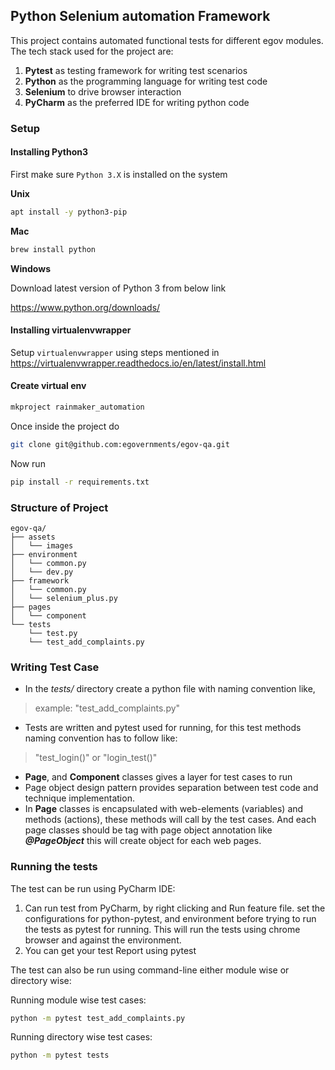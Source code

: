 ## Python Selenium automation Framework

This project contains automated functional tests for different egov modules. The tech stack used for the project are:
1. **Pytest** as testing framework for writing test scenarios
2. **Python** as the programming language for writing test code
3. **Selenium** to drive browser interaction
4. **PyCharm** as the preferred IDE for writing python code

### Setup

#### Installing Python3 
First make sure `Python 3.X` is installed on the system

**Unix**

```bash
apt install -y python3-pip 
```

**Mac**

```bash
brew install python
```

**Windows**

Download latest version of Python 3 from below link

https://www.python.org/downloads/

#### Installing virtualenvwrapper

Setup `virtualenvwrapper` using steps mentioned in https://virtualenvwrapper.readthedocs.io/en/latest/install.html

#### Create virtual env

```bash
mkproject rainmaker_automation
```

Once inside the project do 

```bash
git clone git@github.com:egovernments/egov-qa.git
```

Now run 

```bash
pip install -r requirements.txt
```

### Structure of Project

```
egov-qa/
├── assets
│   └── images
├── environment
│   └── common.py
│   └── dev.py
├── framework
│   └── common.py
│   └── selenium_plus.py
├── pages
│   └── component
└── tests
    └── test.py
    └── test_add_complaints.py
```

### Writing Test Case

* In the *tests/* directory create a python file with naming convention like,
> example: "test_add_complaints.py"
* Tests are written and pytest used for running, for this test methods naming convention has to follow like:
> "test_login()" or "login_test()"
* **Page**, and **Component** classes gives a layer for test cases to run
* Page object design pattern provides separation between test code and technique implementation.
* In **Page** classes is encapsulated with web-elements (variables) and methods (actions), these methods will call by the test cases. And each page classes should be tag with page object annotation like ***@PageObject*** this will create object for each web pages.


### Running the tests

The test can be run using PyCharm IDE:

1. Can run test from PyCharm, by right clicking and Run feature file. set the configurations for python-pytest, and environment before trying to run the tests as pytest for running. This will run the tests using chrome browser and against the environment.
2. You can get your test Report using pytest

The test can also be run using command-line either module wise or directory wise:

Running module wise test cases:
```bash
python -m pytest test_add_complaints.py 
```
Running directory wise test cases:
```bash
python -m pytest tests
```